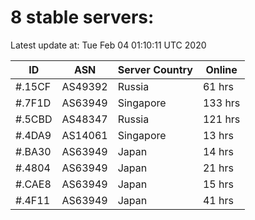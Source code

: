 # 8 stable servers:

Latest update at: Tue Feb 04 01:10:11 UTC 2020

| ID | ASN | Server Country | Online |
| -- | --- | -------------- | ------ |
| #.15CF | AS49392 | Russia | 61 hrs |
| #.7F1D | AS63949 | Singapore | 133 hrs |
| #.5CBD | AS48347 | Russia | 121 hrs |
| #.4DA9 | AS14061 | Singapore | 13 hrs |
| #.BA30 | AS63949 | Japan | 14 hrs |
| #.4804 | AS63949 | Japan | 21 hrs |
| #.CAE8 | AS63949 | Japan | 15 hrs |
| #.4F11 | AS63949 | Japan | 41 hrs |


